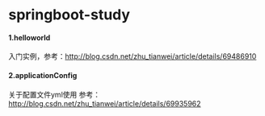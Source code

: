 # springboot-study
#### 1.helloworld
入门实例，参考：http://blog.csdn.net/zhu_tianwei/article/details/69486910

#### 2.applicationConfig
关于配置文件yml使用 参考：http://blog.csdn.net/zhu_tianwei/article/details/69935962
